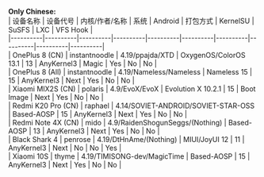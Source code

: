 **Only Chinese:**  
| 设备名称 | 设备代号 | 内核/作者/名称 | 系统 | Android | 打包方式 | KernelSU | SuSFS | LXC | VFS Hook |  
|----------|----------|----------|----------|----------|----------|----------|----------|----------|----------|  
| OnePlus 8 (CN) | instantnoodle | 4.19/ppajda/XTD | OxygenOS/ColorOS 13.1 | 13 | AnyKernel3 | Magic | Yes | No | No |  
| OnePlus 8 (All) | instantnoodle | 4.19/Nameless/Nameless | Nameless 15 | 15 | AnyKernel3 | Next | Yes | No | No |  
| Xiaomi MIX2S (CN) | polaris | 4.9/EvoX/EvoX | Evolution X 10.2.1 | 15 | Boot Image | Next | Yes | No | No |  
| Redmi K20 Pro (CN) | raphael | 4.14/SOVIET-ANDROID/SOVIET-STAR-OSS | Based-AOSP | 15 | AnyKernel3 | Next | Yes | No | No |  
| Redmi Note 4X (CN) | mido | 4.9/RaidenShogunSeggs/(Nothing) | Based-AOSP | 13 | AnyKernel3 | Next | Yes | No | No |  
| Black Shark 4 | penrose | 4.19/DtHnAme/(Nothing) | MIUI/JoyUI 12 | 11 | AnyKernel3 | Next | No | No | Yes |  
| Xiaomi 10S | thyme | 4.19/TIMISONG-dev/MagicTime | Based-AOSP | 15 | AnyKernel3 | Next | Yes | No | No |
